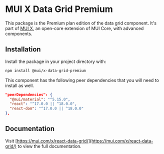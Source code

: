 # MUI X Data Grid Premium

This package is the Premium plan edition of the data grid component.
It's part of [MUI X](https://mui.com/x/), an open-core extension of MUI Core, with advanced components.

## Installation

Install the package in your project directory with:

```bash
npm install @mui/x-data-grid-premium
```

This component has the following peer dependencies that you will need to install as well.

```json
"peerDependencies": {
  "@mui/material": "^5.15.0",
  "react": "^17.0.0 || ^18.0.0",
  "react-dom": "^17.0.0 || ^18.0.0"
},
```

## Documentation

Visit [https://mui.com/x/react-data-grid/](https://mui.com/x/react-data-grid/) to view the full documentation.
